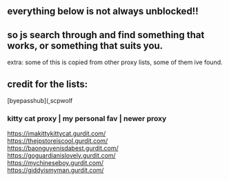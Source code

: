 ## everything below is not always unblocked!!
## so js search through and find something that works, or something that suits you.

extra: some of this is copied from other proxy lists, some of them ive found.

## credit for the lists:
[byepasshub]([
](https://github.com/wea-f/ByePassHub/tree/main)
scpwolf


### kitty cat proxy | my personal fav | newer proxy


https://imakittykittycat.gurdit.com/  <br>
https://thejpstoreiscool.gurdit.com/  <br>
https://baonguyenisdabest.gurdit.com/ <br>
https://goguardianislovely.gurdit.com/ <br>
https://mychineseboy.gurdit.com/ <br>
https://giddyismyman.gurdit.com/ <br>
